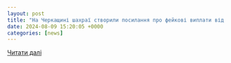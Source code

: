 ```yaml
---
layout: post
title: "На Черкащині шахраї створили посилання про фейкові виплати від Червоного Хреста та ошукали жінку"
date: 2024-08-09 15:20:05 +0000
categories: [news]
---
```


[Читати далі](https://zmi.ck.ua/oblast/na-cherkaschin-shahra-stvorili-posilannya-pro-feykov-viplati-vd-chervonogo-hresta-ta-oshukali-jnku.html)
